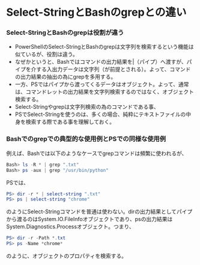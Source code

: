 ﻿# Select-StringとBashのgrepとの違い

### Select-StringとBashのgrepは役割が違う

- PowerShellのSelect-StringとBashのgrepは文字列を検索するという機能は似ているが、役割は違う。
- なぜかというと、Bashではコマンドの出力結果を|（パイプ）へ渡すが、パイプを介する入出力データは文字列（が前提とされる）。よって、コマンドの出力結果の抽出の為にgrepを多用する。
- 一方、PSではパイプから渡ってくるデータはオブジェクト。よって、通常は、コマンドレットの出力結果を文字列検索するのではなく、オブジェクト検索する。
- Select-Stringやgrepは文字列検索の為のコマンドである事、
- PSでSelect-Stringを使うのは、多くの場合、純粋にテキストファイルの中身を検索する際である事を理解しておく。

### Bashでのgrepでの典型的な使用例とPSでの同様な使用例

例えば、Bashでは以下のようなケースでgrepコマンドは頻繁に使われるが、

```powershell
Bash> ls -R * | grep ".txt"
Bash> ps -aux | grep "/usr/bin/python"
```

PSでは、

```powershell
PS> dir -r * | select-string ".txt"
PS> ps | select-string "chrome"
```

のようにSelect-Stringコマンドを普通は使わない。dirの出力結果としてパイプから渡るのはSystem.IO.FileInfoオブジェクトであり、psの出力結果はSystem.Diagnostics.Processオブジェクト。つまり、

```powershell
PS> dir -r -Path *.txt
PS> ps -Name *chrome*
```

のように、オブジェクトのプロパティを検索する。
